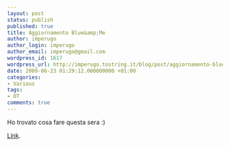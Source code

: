 ```yaml
---
layout: post
status: publish
published: true
title: Aggiornamento Blue&amp;Me
author: imperugo
author_login: imperugo
author_email: imperugo@gmail.com
wordpress_id: 1617
wordpress_url: http://imperugo.tostring.it/blog/post/aggiornamento-blue-and-me/
date: 2009-06-23 01:29:12.000000000 +01:00
categories:
- Various
tags:
- OT
comments: true
---
```

<p>Ho trovato cosa fare questa sera :)</p>
<p><a target="_blank" rel="nofollow" href="http://www.fiat.it/cgi-bin/pbrand.dll/FIAT_ITALIA/blueme/blueme.jsp?BV_SessionID=@@@@1793043326.1245741785@@@@&amp;BV_EngineID=cccfadehijgfmljcefecejgdfkhdfjk.0&amp;categoryOID=-1073821252&amp;contentOID=1074586451">Link</a>.</p>

